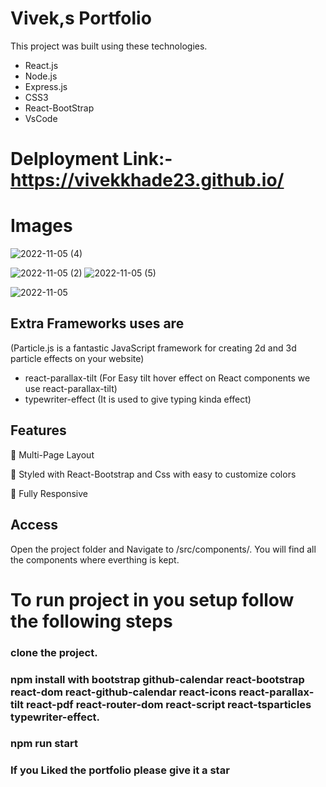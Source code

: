 
<h1>Vivek,s Portfolio</h1>

This project was built using these technologies.

- React.js
- Node.js
- Express.js
- CSS3
- React-BootStrap 
- VsCode

# Delployment Link:- https://vivekkhade23.github.io/

# Images

![2022-11-05 (4)](https://user-images.githubusercontent.com/101567990/200113456-222714c1-8486-434e-bf14-6a3312a466ff.png)

![2022-11-05 (2)](https://user-images.githubusercontent.com/101567990/200113463-e2fc68c3-3b21-428a-943b-8d812d831abf.png) ![2022-11-05 (5)](https://user-images.githubusercontent.com/101567990/200113479-3aa644ee-701e-4a77-b642-7b98ca27285b.png)



![2022-11-05](https://user-images.githubusercontent.com/101567990/200113490-605ec6f8-23e4-4f34-85c0-1d8524c19c58.png)




## Extra Frameworks uses are
(Particle.js is a fantastic JavaScript framework for creating 2d and 3d particle effects on your website)
- react-parallax-tilt
(For  Easy tilt hover effect on React components  we use react-parallax-tilt)
- typewriter-effect
(It is used to give typing kinda effect)


## Features
📖 Multi-Page Layout

🎨 Styled with React-Bootstrap and Css with easy to customize colors

📱 Fully Responsive

## Access
Open the project folder and Navigate to /src/components/.
You will find all the components where everthing is kept.



# To run project in you setup follow the following steps
### clone the project.

### npm install with bootstrap  github-calendar  react-bootstrap react-dom react-github-calendar react-icons react-parallax-tilt react-pdf react-router-dom react-script react-tsparticles typewriter-effect.

### npm run start


### If you Liked the portfolio please give it a star
